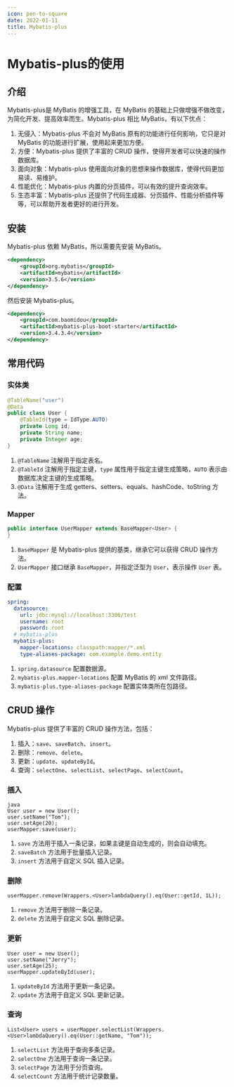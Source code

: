 ```yaml
---
icon: pen-to-square
date: 2022-01-11
title: Mybatis-plus
---
```


# Mybatis-plus的使用

## 介绍

Mybatis-plus是 MyBatis 的增强工具，在 MyBatis 的基础上只做增强不做改变，为简化开发、提高效率而生。Mybatis-plus 相比 MyBatis，有以下优点：

1. 无侵入：Mybatis-plus 不会对 MyBatis 原有的功能进行任何影响，它只是对 MyBatis 的功能进行扩展，使用起来更加方便。
2. 方便：Mybatis-plus 提供了丰富的 CRUD 操作，使得开发者可以快速的操作数据库。
3. 面向对象：Mybatis-plus 使用面向对象的思想来操作数据库，使得代码更加易读、易维护。
4. 性能优化：Mybatis-plus 内置的分页插件，可以有效的提升查询效率。
5. 生态丰富：Mybatis-plus 还提供了代码生成器、分页插件、性能分析插件等等，可以帮助开发者更好的进行开发。

## 安装

Mybatis-plus 依赖 MyBatis，所以需要先安装 MyBatis。

```xml
<dependency>
    <groupId>org.mybatis</groupId>
    <artifactId>mybatis</artifactId>
    <version>3.5.6</version>
</dependency>
```

然后安装 Mybatis-plus。

```xml
<dependency>
    <groupId>com.baomidou</groupId>
    <artifactId>mybatis-plus-boot-starter</artifactId>
    <version>3.4.3.4</version>
</dependency>
```

## 常用代码
### 实体类

```java
@TableName("user")
@Data
public class User {
    @TableId(type = IdType.AUTO)
    private Long id;
    private String name;
    private Integer age;
}
```

1. `@TableName` 注解用于指定表名。
2. `@TableId` 注解用于指定主键，`type` 属性用于指定主键生成策略，`AUTO` 表示由数据库决定主键的生成策略。
3. `@Data` 注解用于生成 getters、setters、equals、hashCode、toString 方法。

### Mapper

```java
public interface UserMapper extends BaseMapper<User> {
}
```

1. `BaseMapper` 是 Mybatis-plus 提供的基类，继承它可以获得 CRUD 操作方法。
2. `UserMapper` 接口继承 `BaseMapper`，并指定泛型为 `User`，表示操作 `User` 表。

### 配置

```yaml
spring:
  datasource:
    url: jdbc:mysql://localhost:3306/test
    username: root
    password: root
  # mybatis-plus
  mybatis-plus:
    mapper-locations: classpath:mapper/*.xml
    type-aliases-package: com.example.demo.entity
```

1. `spring.datasource` 配置数据源。
2. `mybatis-plus.mapper-locations` 配置 MyBatis 的 xml 文件路径。
3. `mybatis-plus.type-aliases-package` 配置实体类所在包路径。

## CRUD 操作

Mybatis-plus 提供了丰富的 CRUD 操作方法，包括：

1. 插入：`save`、`saveBatch`、`insert`。
2. 删除：`remove`、`delete`。
3. 更新：`update`、`updateById`。
4. 查询：`selectOne`、`selectList`、`selectPage`、`selectCount`。

### 插入
```
java
User user = new User();
user.setName("Tom");
user.setAge(20);
userMapper.save(user);
```

1. `save` 方法用于插入一条记录，如果主键是自动生成的，则会自动填充。
2. `saveBatch` 方法用于批量插入记录。
3. `insert` 方法用于自定义 SQL 插入记录。

### 删除
```
userMapper.remove(Wrappers.<User>lambdaQuery().eq(User::getId, 1L));
```

1. `remove` 方法用于删除一条记录。
2. `delete` 方法用于自定义 SQL 删除记录。

### 更新
```
User user = new User();
user.setName("Jerry");
user.setAge(25);
userMapper.updateById(user);
```

1. `updateById` 方法用于更新一条记录。
2. `update` 方法用于自定义 SQL 更新记录。

### 查询
```
List<User> users = userMapper.selectList(Wrappers.<User>lambdaQuery().eq(User::getName, "Tom"));
```

1. `selectList` 方法用于查询多条记录。
2. `selectOne` 方法用于查询一条记录。
3. `selectPage` 方法用于分页查询。
4. `selectCount` 方法用于统计记录数量。

